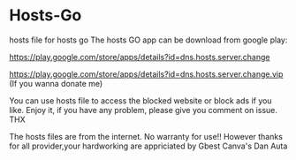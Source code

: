# Hosts-Go
hosts file for hosts go
The hosts GO app can be download from google play:

https://play.google.com/store/apps/details?id=dns.hosts.server.change


https://play.google.com/store/apps/details?id=dns.hosts.server.change.vip (If you wanna donate me)

You can use hosts file to access the blocked website or block ads if you like. Enjoy it, if you have any problem, please give you comment on issue. THX

The hosts files are from the internet. No warranty for use!! However thanks for all provider,your hardworking are appriciated by Gbest Canva's Dan Auta

